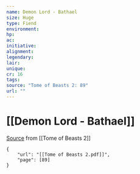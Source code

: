 ```yaml
---
name: Demon Lord - Bathael
size: Huge
type: Fiend
environment: 
hp: 
ac: 
initiative: 
alignment: 
legendary: 
lair: 
unique: 
cr: 16
tags: 
source: "Tome of Beasts 2: 89"
url: ""
---
```

# [[Demon Lord - Bathael]]

[Source](zotero://open-pdf/library/items/9UQIAB6R?page=89) from [[Tome of Beasts 2]]

```pdf
{
	"url": "[[Tome of Beasts 2.pdf]]",
	"page": [89]
}
```

